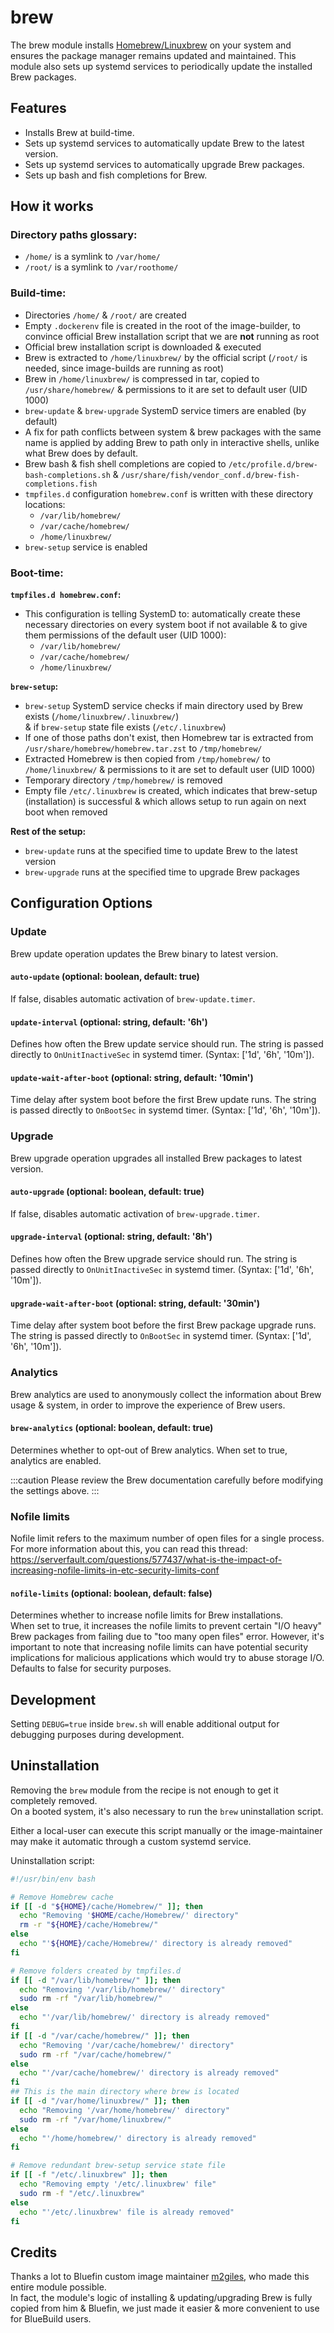 # brew

The brew module installs [Homebrew/Linuxbrew](https://brew.sh/) on your system and ensures the package manager remains updated and maintained. This module also sets up systemd services to periodically update the installed Brew packages.

## Features
- Installs Brew at build-time.
- Sets up systemd services to automatically update Brew to the latest version.
- Sets up systemd services to automatically upgrade Brew packages.
- Sets up bash and fish completions for Brew.

## How it works

### Directory paths glossary:
- `/home/` is a symlink to `/var/home/`  
- `/root/` is a symlink to `/var/roothome/`

### Build-time:

- Directories `/home/` & `/root/` are created
- Empty `.dockerenv` file is created in the root of the image-builder, to convince official Brew installation script that we are **not** running as root
- Official brew installation script is downloaded & executed
- Brew is extracted to `/home/linuxbrew/` by the official script (`/root/` is needed, since image-builds are running as root)
- Brew in `/home/linuxbrew/` is compressed in tar, copied to `/usr/share/homebrew/` & permissions to it are set to default user (UID 1000)
- `brew-update` & `brew-upgrade` SystemD service timers are enabled (by default)
- A fix for path conflicts between system & brew packages with the same name is applied by adding Brew to path only in interactive shells, unlike what Brew does by default.
- Brew bash & fish shell completions are copied to `/etc/profile.d/brew-bash-completions.sh` & `/usr/share/fish/vendor_conf.d/brew-fish-completions.fish`
- `tmpfiles.d` configuration `homebrew.conf` is written with these directory locations:
  - `/var/lib/homebrew/`
  - `/var/cache/homebrew/`
  - `/home/linuxbrew/`
- `brew-setup` service is enabled

### Boot-time:

**`tmpfiles.d homebrew.conf`:**
- This configuration is telling SystemD to: automatically create these necessary directories on every system boot if not available & to give them permissions of the default user (UID 1000):
  - `/var/lib/homebrew/`
  - `/var/cache/homebrew/`
  - `/home/linuxbrew/`

**`brew-setup`:**
- `brew-setup` SystemD service checks if main directory used by Brew exists (`/home/linuxbrew/.linuxbrew/`)  
  & if `brew-setup` state file exists (`/etc/.linuxbrew`)
- If one of those paths don't exist, then Homebrew tar is extracted from `/usr/share/homebrew/homebrew.tar.zst` to `/tmp/homebrew/`
- Extracted Homebrew is then copied from `/tmp/homebrew/` to `/home/linuxbrew/` & permissions to it are set to default user (UID 1000)
- Temporary directory `/tmp/homebrew/` is removed
- Empty file `/etc/.linuxbrew` is created, which indicates that brew-setup (installation) is successful & which allows setup to run again on next boot when removed

**Rest of the setup:**
- `brew-update` runs at the specified time to update Brew to the latest version
- `brew-upgrade` runs at the specified time to upgrade Brew packages

## Configuration Options

### Update

Brew update operation updates the Brew binary to latest version.

#### `auto-update` (optional: boolean, default: true)
If false, disables automatic activation of `brew-update.timer`.

#### `update-interval` (optional: string, default: '6h')
Defines how often the Brew update service should run. The string is passed directly to `OnUnitInactiveSec` in systemd timer. (Syntax: ['1d', '6h', '10m']).

#### `update-wait-after-boot` (optional: string, default: '10min')
Time delay after system boot before the first Brew update runs. The string is passed directly to `OnBootSec` in systemd timer. (Syntax: ['1d', '6h', '10m']).

### Upgrade

Brew upgrade operation upgrades all installed Brew packages to latest version.

#### `auto-upgrade` (optional: boolean, default: true)
If false, disables automatic activation of `brew-upgrade.timer`.

#### `upgrade-interval` (optional: string, default: '8h')
Defines how often the Brew upgrade service should run. The string is passed directly to `OnUnitInactiveSec` in systemd timer. (Syntax: ['1d', '6h', '10m']).

#### `upgrade-wait-after-boot` (optional: string, default: '30min')
Time delay after system boot before the first Brew package upgrade runs. The string is passed directly to `OnBootSec` in systemd timer. (Syntax: ['1d', '6h', '10m']).

### Analytics

Brew analytics are used to anonymously collect the information about Brew usage & system, in order to improve the experience of Brew users.  

#### `brew-analytics` (optional: boolean, default: true)
Determines whether to opt-out of Brew analytics. When set to true, analytics are enabled.

:::caution Please review the Brew documentation carefully before modifying the settings above. :::

### Nofile limits

Nofile limit refers to the maximum number of open files for a single process. For more information about this, you can read this thread:  
https://serverfault.com/questions/577437/what-is-the-impact-of-increasing-nofile-limits-in-etc-security-limits-conf

#### `nofile-limits` (optional: boolean, default: false)
Determines whether to increase nofile limits for Brew installations.  
When set to true, it increases the nofile limits to prevent certain "I/O heavy" Brew packages from failing due to "too many open files" error. However, it's important to note that increasing nofile limits can have potential security implications for malicious applications which would try to abuse storage I/O. Defaults to false for security purposes.

## Development
Setting `DEBUG=true` inside `brew.sh` will enable additional output for debugging purposes during development.

## Uninstallation

Removing the `brew` module from the recipe is not enough to get it completely removed.   
On a booted system, it's also necessary to run the `brew` uninstallation script.

Either a local-user can execute this script manually or the image-maintainer may make it automatic through a custom systemd service.

Uninstallation script:  
```bash
#!/usr/bin/env bash

# Remove Homebrew cache
if [[ -d "${HOME}/cache/Homebrew/" ]]; then
  echo "Removing '$HOME/cache/Homebrew/' directory"
  rm -r "${HOME}/cache/Homebrew/"
else
  echo "'${HOME}/cache/Homebrew/' directory is already removed"
fi

# Remove folders created by tmpfiles.d
if [[ -d "/var/lib/homebrew/" ]]; then
  echo "Removing '/var/lib/homebrew/' directory"
  sudo rm -rf "/var/lib/homebrew/"
else
  echo "'/var/lib/homebrew/' directory is already removed"
fi
if [[ -d "/var/cache/homebrew/" ]]; then
  echo "Removing '/var/cache/homebrew/' directory"
  sudo rm -rf "/var/cache/homebrew/"
else
  echo "'/var/cache/homebrew/' directory is already removed"
fi
## This is the main directory where brew is located
if [[ -d "/var/home/linuxbrew/" ]]; then
  echo "Removing '/var/home/homebrew/' directory"
  sudo rm -rf "/var/home/linuxbrew/"
else
  echo "'/home/homebrew/' directory is already removed"
fi

# Remove redundant brew-setup service state file
if [[ -f "/etc/.linuxbrew" ]]; then
  echo "Removing empty '/etc/.linuxbrew' file"
  sudo rm -f "/etc/.linuxbrew"
else
  echo "'/etc/.linuxbrew' file is already removed"
fi
```

## Credits

Thanks a lot to Bluefin custom image maintainer [m2giles](https://github.com/m2Giles), who made this entire module possible.  
In fact, the module's logic of installing & updating/upgrading Brew is fully copied from him & Bluefin, we just made it easier & more convenient to use for BlueBuild users.
